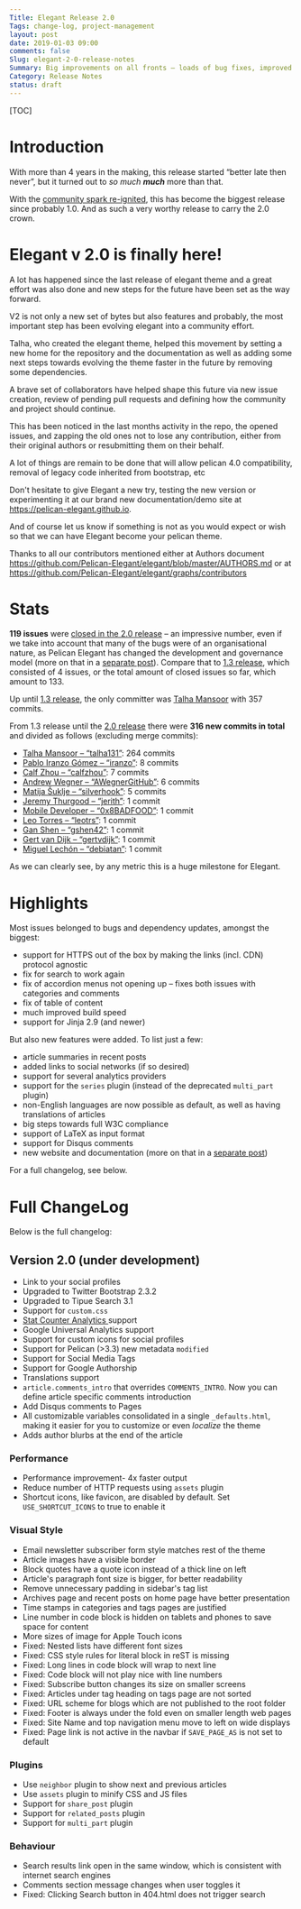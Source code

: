 ```yaml
---
Title: Elegant Release 2.0
Tags: change-log, project-management
layout: post
date: 2019-01-03 09:00
comments: false
Slug: elegant-2-0-release-notes
Summary: Big improvements on all fronts – loads of bug fixes, improved W3C conformance, a community development model, and a new website.
Category: Release Notes
status: draft
---
```


[TOC]

# Introduction

With more than 4 years in the making, this release started “better late then never”, but it turned out to _so much **much**_ more than that.

With the [community spark re-ignited][announcement_community], this has become the biggest release since probably 1.0. And as such a very worthy release to carry the 2.0 crown.

[announcement_community]: {filename}../Announcements/community-driven-project.md

# Elegant v 2.0 is finally here!

A lot has happened since the last release of elegant theme and a great effort was also done and new steps for the future have been set as the way forward.

V2 is not only a new set of bytes but also features and probably, the most important step has been evolving elegant into a community effort.

Talha, who created the elegant theme, helped this movement by setting a new home for the repository and the documentation as well as adding some next steps towards evolving the theme faster in the future by removing some dependencies.

A brave set of collaborators have helped shape this future via new issue creation, review of pending pull requests and defining how the community and project should continue.

This has been noticed in the last months activity in the repo, the opened issues, and zapping the old ones not to lose any contribution, either from their original authors or resubmitting them on their behalf.

A lot of things are remain to be done that will allow pelican 4.0 compatibility,  removal of legacy code inherited from bootstrap, etc

Don't hesitate to give Elegant a new try, testing the new version or experimenting it at our brand new documentation/demo site at <https://pelican-elegant.github.io>.

And of course let us know if something is not as you would expect or wish so that we can have Elegant become your pelican  theme.

Thanks to all our contributors mentioned either at Authors document <https://github.com/Pelican-Elegant/elegant/blob/master/AUTHORS.md> or at <https://github.com/Pelican-Elegant/elegant/graphs/contributors>

# Stats

**119 issues** were [closed in the 2.0 release][milestone-2.0] – an impressive number, even if we take into account that many of the bugs were of an organisational nature, as Pelican Elegant has changed the development and governance model (more on that in a [separate post][announcement_community]). Compare that to [1.3 release][milestone-1.3], which consisted of 4 issues, or the total amount of closed issues so far, which amount to 133.

[milestone-2.0]: https://github.com/Pelican-Elegant/elegant/milestone/3?closed=1
[milestone-1.3]: https://github.com/Pelican-Elegant/elegant/milestone/1?closed=1

Up until [1.3 release][contrib_to-1.3], the only committer was [Talha Mansoor][talha131] with 357 commits.

From 1.3 release until the [2.0 release][contrib_to-2.0] there were **316 new commits in total** and divided as follows (excluding merge commits):

- [Talha Mansoor – “talha131”][talha131]: 264 commits
- [Pablo Iranzo Gómez – “iranzo”][iranzo]: 8 commits
- [Calf Zhou – “calfzhou”][calfzhou]: 7 commits
- [Andrew Wegner – “AWegnerGitHub”][AWegnerGitHub]: 6 commits
- [Matija Šuklje – “silverhook”][silverhook]: 5 commits
- [Jeremy Thurgood – “jerith”][jerith]: 1 commit
- [Mobile Developer – “0x8BADFOOD”][0x8BADFOOD]: 1 commit
- [Leo Torres – “leotrs”][leotrs]: 1 commit
- [Gan Shen – “gshen42”][gshen42]: 1 commit
- [Gert van Dijk – “gertvdijk”][gertvdijk]: 1 commit
- [Miguel Lechón – “debiatan”][debiatan]: 1 commit

[contrib_to-1.3]: https://github.com/Pelican-Elegant/elegant/graphs/contributors?to=2013-10-11&type=c
[contrib_to-2.0]: https://github.com/Pelican-Elegant/elegant/graphs/contributors?from=2013-10-12&to=2018-12-27&type=c

As we can clearly see, by any metric this is a huge milestone for Elegant.

[pelican]: https://getpelican.com
[AWegnerGitHub]: https://andrewwegner.com
[ashwinvis]: https://ashwinvis.github.io/
[calfzhou]: http://gocalf.com
[talha131]: http://oncrashreboot.com
[iranzo]: https://iranzo.github.io/
[silverhook]: https://matija.suklje.name
[jerith]: http://rhetoric.jerith.org/
[0x8BADFOOD]: https://0x8badfood.github.io/blog/
[leotrs]: http://leotrs.com/
[gshen42]: https://gshen42.github.io/
[gertvdijk]: https://blog.g3rt.nl/
[debiatan]: https://blog.debiatan.net/

# Highlights

Most issues belonged to bugs and dependency updates, amongst the biggest:

- support for HTTPS out of the box by making the links (incl. CDN) protocol agnostic
- fix for search to work again
- fix of accordion menus not opening up – fixes both issues with categories and comments
- fix of table of content
- much improved build speed
- support for Jinja 2.9 (and newer)

But also new features were added. To list just a few:

- article summaries in recent posts
- added links to social networks (if so desired)
- support for several analytics providers
- support for the `series` plugin (instead of the deprecated `multi_part` plugin)
- non-English languages are now possible as default, as well as having translations of articles
- big steps towards full W3C compliance
- support of LaTeX as input format
- support for Disqus comments
- new website and documentation (more on that in a [separate post][announcement_community])

For a full changelog, see below.


# Full ChangeLog

Below is the full changelog:

## Version 2.0 (under development)

* Link to your social profiles
* Upgraded to Twitter Bootstrap 2.3.2
* Upgraded to Tipue Search 3.1
* Support for `custom.css`
* [Stat Counter Analytics ](http://statcounter.com/) support
* Google Universal Analytics support
* Support for custom icons for social profiles
* Support for Pelican (>3.3) new metadata `modified`
* Support for Social Media Tags
* Support for Google Authorship
* Translations support
* `article.comments_intro` that overrides `COMMENTS_INTRO`. Now you can define
  article specific comments introduction
* Add Disqus comments to Pages
* All customizable variables consolidated in a single `_defaults.html`, making
  it easier for you to customize or even *localize* the theme
* Adds author blurbs at the end of the article

### Performance

* Performance improvement- 4x faster output
* Reduce number of HTTP requests using `assets` plugin
* Shortcut icons, like favicon, are disabled by default. Set
  `USE_SHORTCUT_ICONS` to true to enable it

### Visual Style

* Email newsletter subscriber form style matches rest of the theme
* Article images have a visible border
* Block quotes have a quote icon instead of a thick line on left
* Article's paragraph font size is bigger, for better readability
* Remove unnecessary padding in sidebar's tag list
* Archives page and recent posts on home page have better presentation
* Time stamps in categories and tags pages are justified
* Line number in code block is hidden on tablets and phones to save space for
  content
* More sizes of image for Apple Touch icons
* Fixed: Nested lists have different font sizes
* Fixed: CSS style rules for literal block in reST is missing
* Fixed: Long lines in code block will wrap to next line
* Fixed: Code block will not play nice with line numbers
* Fixed: Subscribe button changes its size on smaller screens
* Fixed: Articles under tag heading on tags page are not sorted
* Fixed: URL scheme for blogs which are not published to the root folder
* Fixed: Footer is always under the fold even on smaller length web pages
* Fixed: Site Name and top navigation menu move to left on wide displays
* Fixed: Page link is not active in the navbar if `SAVE_PAGE_AS` is not set to
  default

### Plugins

* Use `neighbor` plugin to show next and previous articles
* Use `assets` plugin to minify CSS and JS files
* Support for `share_post` plugin
* Support for `related_posts` plugin
* Support for `multi_part` plugin

### Behaviour

* Search results link open in the same window, which is consistent with
  internet search engines
* Comments section message changes when user toggles it
* Fixed: Clicking Search button in 404.html does not trigger search
